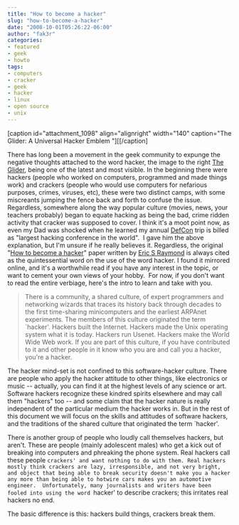```yaml
---
title: "How to become a hacker"
slug: "how-to-become-a-hacker"
date: "2008-10-01T05:26:22-06:00"
author: "fak3r"
categories:
- featured
- geek
- howto
tags:
- computers
- cracker
- geek
- hacker
- linux
- open source
- unix
---
```


[caption id="attachment_1098" align="alignright" width="140" caption="The Glider: A Universal Hacker Emblem "][[/caption]

There has long been a movement in the geek community to expunge the negative thoughts attached to the word hacker, the image to the right [The Glider](http://www.catb.org/hacker-emblem/), being one of the latest and most visible.  In the beginning there were hackers (people who worked on computers, programmed and made things work) and crackers (people who would use computers for nefarious purposes, crimes, viruses, etc), these were two distinct camps, with some miscreants jumping the fence back and forth to confuse the issue.  Regardless, somewhere along the way popular culture (movies, news, your teachers probably) began to equate hacking as being the bad, crime ridden activity that cracker was supposed to cover.  I think it's a moot point now, as even my Dad was shocked when he learned my annual [DefCon](defcon.org) trip is billed as "largest hacking conference in the world".  I gave him the above explanation, but I'm unsure if he really believes it.  Regardless, the original "[How to become a hacker](http://www.catb.org/~esr/faqs/hacker-howto.html)" paper written by [Eric S Raymond](http://www.catb.org/esr/) is always cited as the quintessential word on the use of the word hacker.  I found it mirrored online, and it's a worthwhile read if you have any interest in the topic, or want to cement your own views of your hobby.  For now, if you don't want to read the entire verbiage, here's the intro to learn and take with you.<!-- more -->


> There is a community, a shared culture, of expert programmers and networking wizards that traces its history back through decades to the first time-sharing minicomputers and the earliest ARPAnet experiments. The members of this culture originated the term `hacker'.  Hackers built the Internet.  Hackers made the Unix operating system what it is today.  Hackers run Usenet.  Hackers make the World Wide Web work.  If you are part of this culture, if you have contributed to it and other people in it know who you are and call you a hacker, you're a hacker.

The hacker mind-set is not confined to this software-hacker culture. There are people who apply the hacker attitude to other things, like electronics or music -- actually, you can find it at the highest levels of any science or art.  Software hackers recognize these kindred spirits elsewhere and may call them "hackers" too -- and some claim that the hacker nature is really independent of the particular medium the hacker works in.  But in the rest of this document we will focus on the skills and attitudes of software hackers, and the traditions of the shared culture that originated the term `hacker'.

There is another group of people who loudly call themselves hackers, but aren't.  These are people (mainly adolescent males) who get a kick out of breaking into computers and phreaking the phone system.  Real hackers call these people `crackers' and want nothing to do with them. Real hackers mostly think crackers are lazy, irresponsible, and not very bright, and object that being able to break security doesn't make you a hacker any more than being able to hotwire cars makes you an automotive engineer.  Unfortunately, many journalists and writers have been fooled into using the word `hacker' to describe crackers; this irritates real hackers no end.

The basic difference is this: hackers build things, crackers break them.

